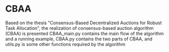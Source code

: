 # CBAA
Based on the thesis "Consensus-Based Decentralized Auctions for Robust Task Allocation", the realization of consensus-based auction algorithm (CBAA) is presented
CBAA_main.py contains the main flow of the algorithm and a running example, 
CBAA.py contains the two parts of CBAA, and 
utils.py is some other functions required by the algorithm
